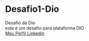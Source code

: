 # Desafio1-Dio
Desafio da Dio   
este é um desafio para plataforma DIO  
[Meu Perfil Linkedin](https://www.linkedin.com/in/rodolfo-felipe-da-silva-747191109/)  
